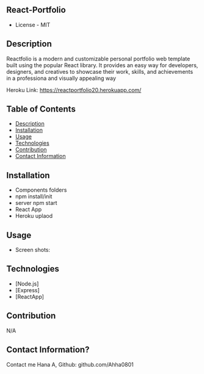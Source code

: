 ## React-Portfolio

- License - MIT

## Description
Reactfolio is a modern and customizable personal portfolio web template built using the popular React library. It provides an easy way for developers, designers, and creatives to showcase their work, skills, and achievements in a professiona and visually appealing way


Heroku Link: https://reactportfolio20.herokuapp.com/

## Table of Contents

- [Description](#description)
- [Installation](#installation)
- [Usage](#usage)
- [Technologies](#technologies)
- [Contribution](#contribution)
- [Contact Information](#contact-information)

## Installation

- Components folders
- npm install/init
- server npm start
- React App
- Heroku uplaod

## Usage

- Screen shots:



## Technologies

- [Node.js]
- [Express]
- [ReactApp]


## Contribution

N/A

## Contact Information?

Contact me Hana A,
Github: github.com/Ahha0801
